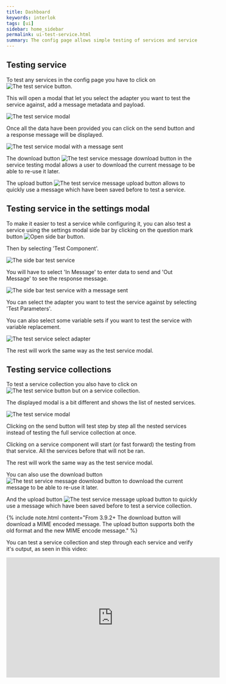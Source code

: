```yaml
---
title: Dashboard
keywords: interlok
tags: [ui]
sidebar: home_sidebar
permalink: ui-test-service.html
summary: The config page allows simple testing of services and service collections against a registered adapter.
---
```


## Testing service ##

To test any services in the config page you have to click on ![The test service button](../../images/ui-user-guide/config-test-service-button.png).

This will open a modal that let you select the adapter you want to test the service against, add a message metadata and payload.

![The test service modal](../../images/ui-user-guide/config-test-service-modal.png)

Once all the data have been provided you can click on the send button and a response message will be displayed.

![The test service modal with a message sent](../../images/ui-user-guide/config-test-service-modal-message-sent.png)

The download button ![The test service message download button](../../images/ui-user-guide/config-test-service-modal-download.png) in the service testing modal allows a user to download the current message to be able to re-use it later.

The upload button ![The test service message upload button](../../images/ui-user-guide/config-test-service-modal-upload.png) allows to quickly use a message which have been saved before to test a service.

## Testing service in the settings modal ##

To make it easier to test a service while configuring it, you can also test a service using the settings modal side bar by clicking on the question mark button ![Open side bar button](../../images/ui-user-guide/config-edit-component-sidebar-button.png).

Then by selecting 'Test Component'.

![The side bar test service](../../images/ui-user-guide/config-edit-component-test-service.png)

You will have to select 'In Message' to enter data to send and 'Out Message' to see the response message.

![The side bar test service with a message sent](../../images/ui-user-guide/config-edit-component-test-service-message-sent.png)

You can select the adapter you want to test the service against by selecting 'Test Parameters'.

You can also select some variable sets if you want to test the service with variable replacement.

![The test service select adapter](../../images/ui-user-guide/config-edit-component-test-service-select-adapter.png)

The rest will work the same way as the test service modal.

## Testing service collections ##

To test a service collection you also have to click on ![The test service button](../../images/ui-user-guide/config-test-service-button.png) but on a service collection.

The displayed modal is a bit different and shows the list of nested services.

![The test service modal](../../images/ui-user-guide/config-test-service-collection-modal.png)

Clicking on the send button will test step by step all the nested services instead of testing the full service collection at once.

Clicking on a service component will start (or fast forward) the testing from that service. All the services before that will not be ran.

The rest will work the same way as the test service modal.

You can also use the download button ![The test service message download button](../../images/ui-user-guide/config-test-service-modal-download.png) to download the current message to be able to re-use it later.

And the upload button ![The test service message upload button](../../images/ui-user-guide/config-test-service-modal-upload.png) to quickly use a message which have been saved before to test a service collection.

{% include note.html content="From 3.9.2+ The download button will download a MIME encoded message. The upload button supports both the old format and the new MIME encode message." %}

You can test a service collection and step through each service and verify it's output, as seen in this video:

<iframe width="560" height="315" src="https://www.youtube.com/embed/7LNN38jnvcg" frameborder="0" allowfullscreen></iframe>
